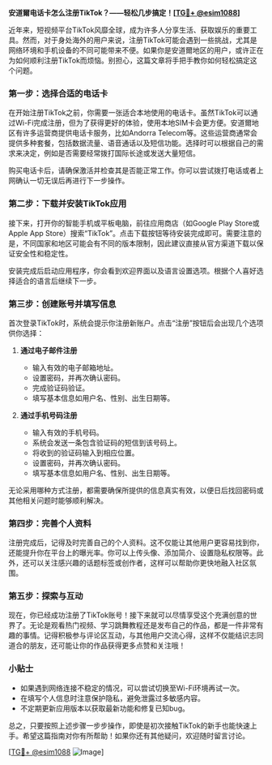 **安道爾电话卡怎么注册TikTok？——轻松几步搞定！[[TG💪+ @esim1088](https://t.me/s/esim1088)]**

近年来，短视频平台TikTok风靡全球，成为许多人分享生活、获取娱乐的重要工具。然而，对于身处海外的用户来说，注册TikTok可能会遇到一些挑战，尤其是网络环境和手机设备的不同可能带来不便。如果你是安道爾地区的用户，或许正在为如何顺利注册TikTok而烦恼。别担心，这篇文章将手把手教你如何轻松搞定这个问题。

### **第一步：选择合适的电话卡**

在开始注册TikTok之前，你需要一张适合本地使用的电话卡。虽然TikTok可以通过Wi-Fi完成注册，但为了获得更好的体验，使用本地SIM卡会更方便。安道爾地区有许多运营商提供电话卡服务，比如Andorra Telecom等。这些运营商通常会提供多种套餐，包括数据流量、语音通话以及短信功能。选择时可以根据自己的需求来决定，例如是否需要经常拨打国际长途或发送大量短信。

购买电话卡后，请确保激活并检查其是否能正常工作。你可以尝试拨打电话或者上网确认一切无误后再进行下一步操作。

### **第二步：下载并安装TikTok应用**

接下来，打开你的智能手机或平板电脑，前往应用商店（如Google Play Store或Apple App Store）搜索“TikTok”。点击下载按钮等待安装完成即可。需要注意的是，不同国家和地区可能会有不同的版本限制，因此建议直接从官方渠道下载以保证安全性和稳定性。

安装完成后启动应用程序，你会看到欢迎界面以及语言设置选项。根据个人喜好选择适合的语言后继续下一步。

### **第三步：创建账号并填写信息**

首次登录TikTok时，系统会提示你注册新账户。点击“注册”按钮后会出现几个选项供你选择：

1. **通过电子邮件注册**
   - 输入有效的电子邮箱地址。
   - 设置密码，并再次确认密码。
   - 完成验证码验证。
   - 填写基本信息如用户名、性别、出生日期等。

2. **通过手机号码注册**
   - 输入有效的手机号码。
   - 系统会发送一条包含验证码的短信到该号码上。
   - 将收到的验证码输入到相应位置。
   - 设置密码，并再次确认密码。
   - 填写基本信息如用户名、性别、出生日期等。

无论采用哪种方式注册，都需要确保所提供的信息真实有效，以便日后找回密码或其他相关问题时能够顺利解决。

### **第四步：完善个人资料**

注册完成后，记得及时完善自己的个人资料。这不仅能让其他用户更容易找到你，还能提升你在平台上的曝光率。你可以上传头像、添加简介、设置隐私权限等。此外，还可以关注感兴趣的话题标签或创作者，这样可以帮助你更快地融入社区氛围。

### **第五步：探索与互动**

现在，你已经成功注册了TikTok账号！接下来就可以尽情享受这个充满创意的世界了。无论是观看热门视频、学习跳舞教程还是发布自己的作品，都是一件非常有趣的事情。记得积极参与评论区互动，与其他用户交流心得，这样不仅能结识志同道合的朋友，还可能让你的作品获得更多点赞和关注哦！

### **小贴士**

- 如果遇到网络连接不稳定的情况，可以尝试切换至Wi-Fi环境再试一次。
- 在填写个人信息时注意保护隐私，避免泄露过多敏感内容。
- 不定期更新应用版本以获取最新功能和修复已知bug。

总之，只要按照上述步骤一步步操作，即使是初次接触TikTok的新手也能快速上手。希望这篇指南对你有所帮助！如果你还有其他疑问，欢迎随时留言讨论。

[[TG💪+ @esim1088](https://t.me/s/esim1088) ![Image](https://i.postimg.cc/4NQfJmqS/Snipaste-2025-05-13-00-14-12.png)]